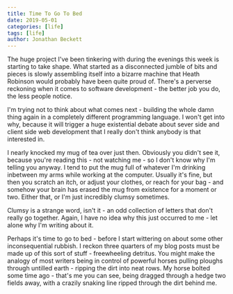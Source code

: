 ```yaml
---
title: Time To Go To Bed
date: 2019-05-01
categories: [life]
tags: [life]
author: Jonathan Beckett
---
```


The huge project I've been tinkering with during the evenings this week is starting to take shape. What started as a disconnected jumble of bits and pieces is slowly assembling itself into a bizarre machine that Heath Robinson would probably have been quite proud of. There's a perverse reckoning when it comes to software development - the better job you do, the less people notice.

I'm trying not to think about what comes next - building the whole damn thing again in a completely different programming language. I won't get into why, because it will trigger a huge existential debate about sever side and client side web development that I really don't think anybody is that interested in.

I nearly knocked my mug of tea over just then. Obviously you didn't see it, because you're reading this - not watching me - so I don't know why I'm telling you anyway. I tend to put the mug full of whatever I'm drinking inbetween my arms while working at the computer. Usually it's fine, but then you scratch an itch, or adjust your clothes, or reach for your bag - and somehow your brain has erased the mug from existence for a moment or two. Either that, or I'm just incredibly clumsy sometimes.

Clumsy is a strange word, isn't it - an odd collection of letters that don't really go together. Again, I have no idea why this just occurred to me - let alone why I'm writing about it.

Perhaps it's time to go to bed - before I start wittering on about some other inconsequential rubbish. I reckon three quarters of my blog posts must be made up of this sort of stuff - freewheeling detritus. You might make the analogy of most writers being in control of powerful horses pulling ploughs through untilled earth - ripping the dirt into neat rows. My horse bolted some time ago - that's me you can see, being dragged through a hedge two fields away, with a crazily snaking line ripped through the dirt behind me.